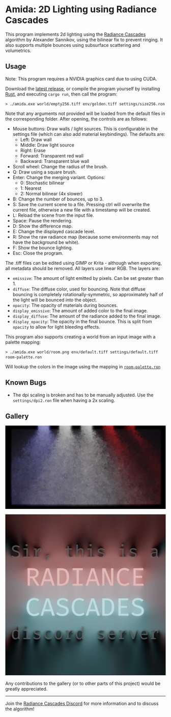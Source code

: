 # Amida: 2D Lighting using Radiance Cascades

This program implements 2d lighting using the [Radiance Cascades](https://radiance-cascades.com/) algorithm by Alexander Sannikov, using the bilinear fix to prevent ringing. It also supports multiple bounces using subsurface scattering and volumetrics.

## Usage

Note: This program requires a NVIDIA graphics card due to using CUDA.

Download the [latest release](https://github.com/entropylost/amida/releases/), or compile the program yourself by installing [Rust](https://www.rust-lang.org/), and executing `cargo run`, then call the program:

```
> ./amida.exe world/empty256.tiff env/golden.tiff settings/size256.ron
```

Note that any arguments not provided will be loaded from the default files in the corresponding folder. After opening, the controls are as follows:

- Mouse buttons: Draw walls / light sources. This is configurable in the settings file (which can also add material keybindings). The defaults are:
  - Left: Draw wall
  - Middle: Draw light source
  - Right: Erase
  - Forward: Transparent red wall
  - Backward: Transparent blue wall
- Scroll wheel: Change the radius of the brush.
- Q: Draw using a square brush.
- Enter: Change the merging variant. Options:
  - 0: Stochastic bilinear
  - 1: Nearest
  - 2: Normal bilinear (4x slower)
- B: Change the number of bounces, up to 3.
- S: Save the current scene to a file. Pressing ctrl will overwrite the current file, otherwise a new file with a timestamp will be created.
- L: Reload the scene from the input file.
- Space: Pause the rendering.
- D: Show the difference map.
- E: Change the displayed cascade level.
- R: Show the raw radiance map (because some environments may not have the background be white).
- F: Show the bounce lighting.
- Esc: Close the program.

The .tiff files can be edited using GIMP or Krita - although when exporting, all metadata should be removed. All layers use linear RGB. The layers are:

- `emissive`: The amount of light emitted by pixels. Can be set greater than 1.
- `diffuse`: The diffuse color, used for bouncing. Note that diffuse bouncing is completely rotationally-symmetric, so approximately half of the light will be bounced *into* the object.
- `opacity`: The opacity of materials during bounces.
- `display_emissive`: The amount of added color to the final image.
- `display_diffuse`: The amount of the radiance added to the final image.
- `display_opacity`: The opacity in the final bounce. This is split from `opacity` to allow for light bleeding effects.

This program also supports creating a world from an input image with a palette mapping:

```
> ./amida.exe world/room.png env/default.tiff settings/default.tiff room-palette.ron
```

Will lookup the colors in the image using the mapping in [`room-palette.ron`](./room-palette.ron)

## Known Bugs

- The dpi scaling is broken and has to be manually adjusted. Use the `settings/dpi2.ron` file when having a 2x scaling.

## Gallery

![Room](images/room2.png)

![Sir, this is a RADIANCE CASCADES discord server](images/thisisradiancecascades.png)

Any contributions to the gallery (or to other parts of this project) would be greatly appreciated.

---

Join the [Radiance Cascades Discord](https://discord.gg/EF9JfcEJPd) for more information and to discuss the algorithm!
